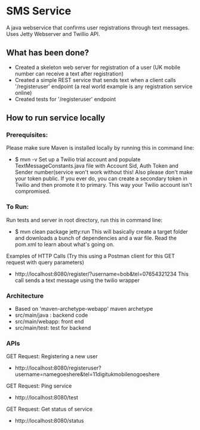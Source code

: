 # SMS Service
A java webservice that confirms user registrations through text messages. Uses Jetty Webserver and Twillio API.

## What has been done?
* Created a skeleton web server for registration of a user (UK mobile number can receive a text after registration)
* Created a simple REST service that sends text when a client calls '/registeruser' endpoint (a real world example is any registration service online)
* Created tests for '/registeruser' endpoint

## How to run service locally 

### Prerequisites: 
Please make sure Maven is installed locally by running this in command line:
* $ mvn -v
Set up a Twilio trial account and populate TextMessageConstants.java file with Account Sid, Auth Token and Sender number(service won't work without this! Also please don't make your token public. If you ever do, you can create a secondary token in Twilio and then promote it to primary. This way your Twilio account isn't compromised.

### To Run:
Run tests and server in root directory, run this in command line:
* $ mvn clean package jetty:run
This will basically create a target folder and downloads a bunch of dependencies and a war file. Read the pom.xml to learn about what's going on.

Examples of HTTP Calls (Try this using a Postman client for this GET request with query parameters)

* http://localhost:8080/register/?username=bob&tel=07654321234
This call sends a text message using the twilio wrapper

### Architecture
* Based on 'maven-archetype-webapp' maven archetype
* src/main/java : backend code
* src/main/webapp: front end
* src/main/test: test for backend

### APIs 
GET Request: Registering a new user
* http://localhost:8080/registeruser?username=namegoeshere&tel=11digitukmobilenogoeshere

GET Request: Ping service
* http://localhost:8080/test

GET Request: Get status of service
* http://localhost:8080/status


